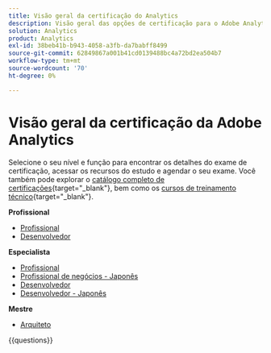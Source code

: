 ```yaml
---
title: Visão geral da certificação do Analytics
description: Visão geral das opções de certificação para o Adobe Analytics
solution: Analytics
product: Analytics
exl-id: 38beb41b-b943-4058-a3fb-da7babff8499
source-git-commit: 62849867a001b41cd0139488bc4a72bd2ea504b7
workflow-type: tm+mt
source-wordcount: '70'
ht-degree: 0%

---
```


# Visão geral da certificação da Adobe Analytics

Selecione o seu nível e função para encontrar os detalhes do exame de certificação, acessar os recursos do estudo e agendar o seu exame. Você também pode explorar o [catálogo completo de certificações](https://certification.adobe.com/certifications){target="_blank"}, bem como os [cursos de treinamento técnico](https://certification.adobe.com/courses/?/courses){target="_blank"}.

**Profissional**

* [Profissional](https://certification.adobe.com/certification/analytics-business-practitioner-professional) <!--AD0-E212-->
* [Desenvolvedor](https://certification.adobe.com/certification/adobe-analytics-developer-professional) <!--AD0-E213-->

**Especialista**

* [Profissional](https://certification.adobe.com/certification/analytics-business-practitioner-expert) <!--AD0-E208-->
* [Profissional de negócios - Japonês](https://certification.adobe.com/certification/analytics-business-practitioner-expert)<!--AD0-E208-J-->
* [Desenvolvedor](https://certification.adobe.com/certification/developer-expert) <!--AD0-E209-->
* [Desenvolvedor - Japonês](https://certification.adobe.com/certification/developer-expert) <!--AD0-E209-J-->

**Mestre**

* [Arquiteto](https://certification.adobe.com/certification/architect-master) <!--AD0-E207-->

{{questions}}

